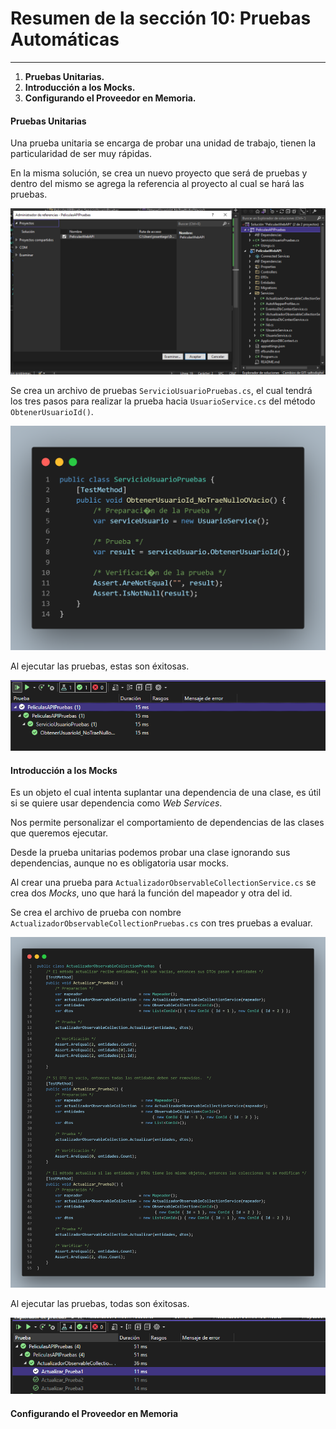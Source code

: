 # Resumen de la sección 10: Pruebas Automáticas
___

1. __Pruebas Unitarias.__
2. __Introducción a los Mocks.__
3. __Configurando el Proveedor en Memoria.__

#### Pruebas Unitarias

Una prueba unitaria se encarga de probar una unidad de trabajo, tienen la particularidad de ser muy rápidas. 

En la misma solución, se crea un nuevo proyecto que será de pruebas y dentro del mismo se agrega la referencia al proyecto al cual se hará las pruebas. 

![ReferenciaPruebas](/PeliculasWebAPI/images/ReferenciaProyectoPruebas.PNG)

Se crea un archivo de pruebas `ServicioUsuarioPruebas.cs`, el cual tendrá los tres pasos para realizar la prueba hacia `UsuarioService.cs` del método `ObtenerUsuarioId()`.

![ServicioUsuarioPruebas](/PeliculasWebAPI/images/ServicioUsuarioPruebas.png)

Al ejecutar las pruebas, estas son éxitosas. 

![PruebasExitosasServicioUsario](/PeliculasWebAPI/images/PruebasServicioUsuarioExitosa.PNG)

#### Introducción a los Mocks

Es un objeto el cual intenta suplantar una dependencia de una clase, es útil si se quiere usar dependencia como _Web Services_. 

Nos permite personalizar el comportamiento de dependencias de las clases que queremos ejecutar. 

Desde la prueba unitarias podemos probar una clase ignorando sus dependencias, aunque no es obligatoria usar mocks. 

Al crear una prueba para `ActualizadorObservableCollectionService.cs` se crea dos _Mocks_, uno que hará la función del mapeador y otra del id. 

Se crea el archivo de prueba con nombre `ActualizadorObservableCollectionPruebas.cs` con tres pruebas a evaluar. 

![ActualizadorObservableCollectionPruebas](/PeliculasWebAPI/images/ActualizadorObservableCollectionPruebas.png)

Al ejecutar las pruebas, todas son éxitosas. 

![ResultadoActualizadoObservable](/PeliculasWebAPI/images/ActualizadorObservableCollectionPruebas%20Resultado.PNG)


#### Configurando el Proveedor en Memoria
